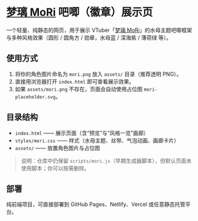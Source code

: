 # [梦璃 MoRi](https://space.bilibili.com/3546948034365462) 吧唧（徽章）展示页

一个轻量、纯静态的网页，用于展示 VTuber「[梦璃 MoRi](https://space.bilibili.com/3546948034365462)」的水母主题吧唧框架与多种风格效果（圆形 / 圆角方 / 勋章，水母蓝 / 深海紫 / 薄荷绿 等）。

## 使用方式

1. 将你的角色图片命名为 `mori.png` 放入 `assets/` 目录（推荐透明 PNG）。
2. 直接用浏览器打开 `index.html` 即可查看展示效果。
3. 如果 `assets/mori.png` 不存在，页面会自动使用占位图 `mori-placeholder.svg`。

## 目录结构

- `index.html` —— 展示页面（含“预览”与“风格一览”画廊）
- `styles/mori.css` —— 样式（水母主题、丝带、气泡动画、画廊卡片）
- `assets/` —— 放置角色图片与占位图

> 说明：仓库中仍保留 `scripts/mori.js`（早期生成器脚本），但默认页面未使用脚本；你可以按需删除。

## 部署

纯前端项目，可直接部署到 GitHub Pages、Netlify、Vercel 或任意静态托管平台。
